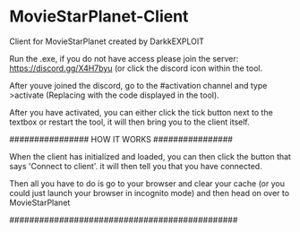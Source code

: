 # MovieStarPlanet-Client
Client for MovieStarPlanet created by DarkkEXPLOIT

Run the .exe, if you do not have access please join the server:
https://discord.gg/X4H7byu (or click the discord icon within the tool.

After youve joined the discord, go to the #activation channel and type >activate <AUTHCODE> (Replacing <AUTHCODE> with the code displayed in the tool). 

After you have activated, you can either click the tick button next to the textbox or restart the tool, it will then bring you to the client itself.

################ HOW IT WORKS ################

When the client has initialized and loaded, you can then click the button that says 'Connect to client'. it will then tell you that you have connected.

Then all you have to do is go to your browser and clear your cache (or you could just launch your browser in incognito mode) and then head on over to MovieStarPlanet

##############################################
